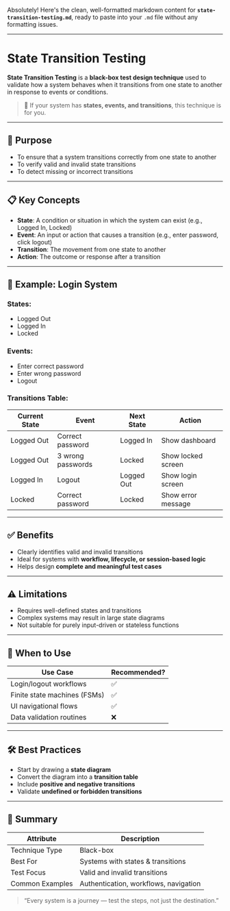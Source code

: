 Absolutely! Here's the clean, well-formatted markdown content for **`state-transition-testing.md`**, ready to paste into your `.md` file without any formatting issues.

---

# State Transition Testing

**State Transition Testing** is a **black-box test design technique** used to validate how a system behaves when it transitions from one state to another in response to events or conditions.

> 🧠 If your system has **states, events, and transitions**, this technique is for you.

---

## 🎯 Purpose

- To ensure that a system transitions correctly from one state to another
- To verify valid and invalid state transitions
- To detect missing or incorrect transitions

---

## 📋 Key Concepts

- **State**: A condition or situation in which the system can exist (e.g., Logged In, Locked)
- **Event**: An input or action that causes a transition (e.g., enter password, click logout)
- **Transition**: The movement from one state to another
- **Action**: The outcome or response after a transition

---

## 🧪 Example: Login System

### States:
- Logged Out
- Logged In
- Locked

### Events:
- Enter correct password
- Enter wrong password
- Logout

### Transitions Table:

| Current State | Event                  | Next State | Action               |
|---------------|------------------------|------------|----------------------|
| Logged Out    | Correct password        | Logged In  | Show dashboard       |
| Logged Out    | 3 wrong passwords       | Locked     | Show locked screen   |
| Logged In     | Logout                  | Logged Out | Show login screen    |
| Locked        | Correct password        | Locked     | Show error message   |

---

## ✅ Benefits

- Clearly identifies valid and invalid transitions
- Ideal for systems with **workflow, lifecycle, or session-based logic**
- Helps design **complete and meaningful test cases**

---

## ⚠️ Limitations

- Requires well-defined states and transitions
- Complex systems may result in large state diagrams
- Not suitable for purely input-driven or stateless functions

---

## 🔁 When to Use

| Use Case                       | Recommended? |
|--------------------------------|--------------|
| Login/logout workflows         | ✅            |
| Finite state machines (FSMs)   | ✅            |
| UI navigational flows          | ✅            |
| Data validation routines       | ❌            |

---

## 🛠 Best Practices

- Start by drawing a **state diagram**
- Convert the diagram into a **transition table**
- Include **positive and negative transitions**
- Validate **undefined or forbidden transitions**

---

## 📌 Summary

| Attribute           | Description                           |
|----------------------|---------------------------------------|
| Technique Type       | Black-box                            |
| Best For             | Systems with states & transitions     |
| Test Focus           | Valid and invalid transitions         |
| Common Examples      | Authentication, workflows, navigation |

> “Every system is a journey — test the steps, not just the destination.”